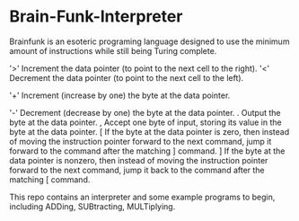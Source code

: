 # Brain-Funk-Interpreter

Brainfunk is an esoteric programing language designed to use the minimum amount of instructions while still being Turing complete.

'>' Increment the data pointer (to point to the next cell to the right).
'<' Decrement the data pointer (to point to the next cell to the left).

'+' Increment (increase by one) the byte at the data pointer.

'-' Decrement (decrease by one) the byte at the data pointer.
. Output the byte at the data pointer.
, Accept one byte of input, storing its value in the byte at the data pointer.
[ If the byte at the data pointer is zero, then instead of moving the instruction pointer forward to the next command, jump it forward to the command after the matching ] command.
] If the byte at the data pointer is nonzero, then instead of moving the instruction pointer forward to the next command, jump it back to the command after the matching [ command.

This repo contains an interpreter and some example programs to begin, including ADDing, SUBtracting, MULTiplying.
